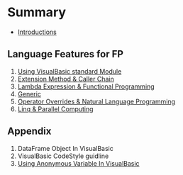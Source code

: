 # Summary

* [Introductions](README.md)

## Language Features for FP

1. [Using VisualBasic standard Module](./1.using_module/README.md)
2. [Extension Method &amp; Caller Chain](./2.using_extension/README.md)
3. [Lambda Expression &amp; Functional Programming](./3.using_lambda/README.md)
4. [Generic](./4.using_generic/README.md)
5. [Operator Overrides &amp; Natural Language Programming](./5.using_operators/README.md)
6. [Linq & Parallel Computing](./6.using_linq/README.md)

## Appendix

1. DataFrame Object In VisualBasic
2. VisualBasic CodeStyle guidline
3. [Using Anonymous Variable In VisualBasic](./Appendix/anonymous_variable.md)